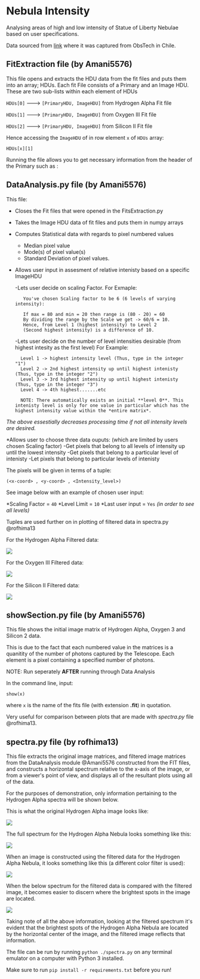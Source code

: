 # Nebula Intensity

Analysing areas of high and low intensity of Statue of Liberty Nebulae based on user specifications.

Data sourced from [link](https://www.mattdieterich.com/nebuladata "this site")  where it was captured from ObsTech in Chile.

## FitExtraction file (by Amani5576)
This file opens and extracts the HDU data from the fit files and puts them into an array; HDUs.
Each fit File consists of a Primary and an Image HDU. These are two sub-lists within each element of HDUs

`HDUs[0]` ---> `[PrimaryHDU, ImageHDU]` from Hydrogen Alpha Fit file
 
`HDUs[1]` ---> `[PrimaryHDU, ImageHDU]` from Oxygen III Fit file

`HDUs[2]` ---> `[PrimaryHDU, ImageHDU]` from Silicon II Fit file
     
Hence accessing the `ImageHDU` of in row element `x` of `HDUs` array: 
            
    HDUs[x][1]

Running the file allows you to get necessary information from the header of the Primary such as :


## DataAnalysis.py file (by Amani5576)
This file:
* Closes the Fit files that were opened in the FitsExtraction.py

* Takes the Image HDU data of fit files and puts them in numpy arrays

* Computes Statistical data with regards to pixel numbered values
    - Median pixel value
    - Mode(s) of pixel value(s)
    - Standard Deviation of pixel values.
    
* Allows user input in assesment of relative intenisty based on a specific ImageHDU

    -Lets user decide on scaling Factor. For Exmaple:

         You've chosen Scaling factor to be 6 (6 levels of varying intensity):
         
         If max = 80 and min = 20 then range is (80 - 20) = 60
         By dividing the range by the Scale we get -> 60/6 = 10.
         Hence, from Level 1 (highest intensity) to Level 2
         (Second highest intensity) is a difference of 10.
     
    -Lets user decide on the number of level intensities desirable (from highest intesity as the first level)
    For Example:

        Level 1 -> highest intensity level (Thus, type in the integer "1")
        Level 2 -> 2nd highest intensity up until highest intenisty (Thus, type in the integer "2")
        Level 3 -> 3rd highest intensity up until highest intenisty (Thus, type in the integer "3")
        Level 4 -> 4th highest.......etc   
            
        NOTE: There automatically exists an initial **level 0**. This intenisty level is only for one value in particular which has the highest intensity value within the *entire matrix*.
             
*The above essestially decreases processing time if not all intensity levels are desired.*

*Allows user to choose three data ouputs: (which are limited by users chosen Scaling factor)
    -Get pixels that belong to all levels of intensity up until the lowest intensity
    -Get pixels that belong to a particular level of intenisty 
    -Let pixels that belong to particular levels of intenisty 
        
The pixels will be given in terms of a tuple:

    (<x-coord> , <y-coord> , <Intensity_level>)

See image below with an example of chosen user input:

*Scaling Factor = `40`
*Level Limit = `10`
*Last user input = `Yes` *(in order to see all levels)*


Tuples are used further on in plotting of filtered data in spectra.py @rofhima13

For the Hydrogen Alpha Filtered data:

<img src="./img/TupleHA.jpeg">
    
For the Oxygen III Filtered data:

<img src="./img/TupleO3.jpeg">
    
For the Silicon II Filtered data:

<img src="./img/TupleS2.jpeg">


## showSection.py file (by Amani5576)
This file shows the initial image matrix of Hydrogen Alpha, Oxygen 3 and Silicon 2 data.

This is due to the fact that each numbered value in the matrices is a quanitity of the number of photons captured by the Telescope. Each element is a pixel containing a specified number of photons.

NOTE: Run seperately **AFTER** running through Data Analysis

In the command line, input:
    
    show(x)
    
where `x` is the name of the fits file (with extension **.fit**) in quotation.

Very useful for comparison between plots that are made with *spectra.py* file @rofhima13.

## spectra.py file (by rofhima13)

This file extracts the original image matrices, and filtered image matrices from the DataAnalysis module @Amani5576 constructed from the FIT files, and constructs a horizontal spectrum relative to the x-axis of the image, or from a viewer's point of view, and displays all of the resultant plots using all of the data.

For the purposes of demonstration, only information pertaining to the Hydrogen Alpha spectra will be shown below.

This is what the original Hydrogen Alpha image looks like:

<img src="./img/HA_full_image.png">

The full spectrum for the Hydrogen Alpha Nebula looks something like this:

<img src="./img/HA_full_spectrum.png">

When an image is constructed using the filtered data for the Hydrogen Alpha Nebula, it looks something like this (a different color filter is used):

<img src="./img/HA_filtered_image.png">

When the below spectrum for the filtered data is compared with the filtered image, it becomes easier to discern where the brightest spots in the image are located.

<img src="./img/HA_filtered_spectrum.png">

Taking note of all the above information, looking at the filtered spectrum it's evident that the brightest spots of the Hydrogen Alpha Nebula are located by the horizontal center of the image, and the filtered image reflects that information.

The file can be run by running ```python ./spectra.py``` on any terminal emulator on a computer with Python 3 installed.

Make sure to run ```pip install -r requirements.txt``` before you run!